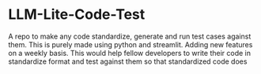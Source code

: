 # LLM-Lite-Code-Test
A repo to make any code standardize, generate and run test cases against them. This is purely made using python and streamlit. Adding new features on a weekly basis. This would help fellow developers to write their code in standardize format and test against them so that standardized code does
